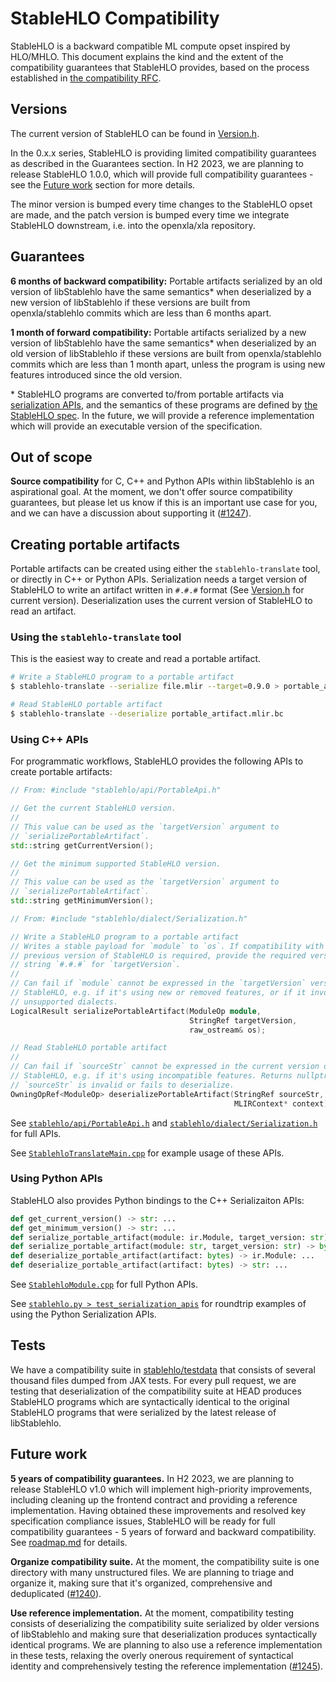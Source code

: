 # StableHLO Compatibility

StableHLO is a backward compatible ML compute opset inspired by HLO/MHLO.
This document explains the kind and the extent of the compatibility guarantees
that StableHLO provides, based on the process established in
[the compatibility RFC](../rfcs/20220912-compatibility.md).

## Versions

The current version of StableHLO can be found in
[Version.h](https://github.com/openxla/stablehlo/blob/main/stablehlo/dialect/Version.h#:~:text=getCurrentVersion).

In the 0.x.x series, StableHLO is providing limited compatibility guarantees
as described in the Guarantees section. In H2 2023, we are planning to release
StableHLO 1.0.0, which will provide full compatibility guarantees - see the
[Future work](#future-work) section for more details.

The minor version is bumped every time changes to the StableHLO opset are made,
and the patch version is bumped every time we integrate StableHLO downstream,
i.e. into the openxla/xla repository.

## Guarantees

**6 months of backward compatibility:** Portable artifacts serialized by an old
version of libStablehlo have the same semantics* when deserialized by a new
version of libStablehlo if these versions are built from openxla/stablehlo
commits which are less than 6 months apart.

**1 month of forward compatibility:** Portable artifacts serialized by a new
version of libStablehlo have the same semantics* when deserialized by an old
version of libStablehlo if these versions are built from openxla/stablehlo
commits which are less than 1 month apart, unless the program is using new
features introduced since the old version.

\* StableHLO programs are converted to/from portable artifacts via
[serialization APIs](bytecode.md), and the semantics of these programs are
defined by [the StableHLO spec](spec.md). In the future, we will provide a
reference implementation which will provide an executable version of the
specification.

## Out of scope

**Source compatibility** for C, C++ and Python APIs within libStablehlo is
an aspirational goal. At the moment, we don't offer source compatibility
guarantees, but please let us know if this is an important use case for you,
and we can have a discussion about supporting it
([#1247](https://github.com/openxla/stablehlo/issues/1247)).

## Creating portable artifacts

Portable artifacts can be created using either the `stablehlo-translate` tool,
or directly in C++ or Python APIs. Serialization needs a target version of
StableHLO to write an artifact written in `#.#.#` format (See [Version.h](https://github.com/openxla/stablehlo/blob/main/stablehlo/dialect/Version.h#:~:text=getCurrentVersion)
for current version). Deserialization uses the current version of StableHLO to
read an artifact.

### Using the `stablehlo-translate` tool

This is the easiest way to create and read a portable artifact.

```bash
# Write a StableHLO program to a portable artifact
$ stablehlo-translate --serialize file.mlir --target=0.9.0 > portable_artifact.mlir.bc

# Read StableHLO portable artifact
$ stablehlo-translate --deserialize portable_artifact.mlir.bc
```

### Using C++ APIs

For programmatic workflows, StableHLO provides the following APIs to create
portable artifacts:

```c++
// From: #include "stablehlo/api/PortableApi.h"

// Get the current StableHLO version.
//
// This value can be used as the `targetVersion` argument to
// `serializePortableArtifact`.
std::string getCurrentVersion();

// Get the minimum supported StableHLO version.
//
// This value can be used as the `targetVersion` argument to
// `serializePortableArtifact`.
std::string getMinimumVersion();

// From: #include "stablehlo/dialect/Serialization.h"

// Write a StableHLO program to a portable artifact
// Writes a stable payload for `module` to `os`. If compatibility with a
// previous version of StableHLO is required, provide the required version
// string `#.#.#` for `targetVersion`.
//
// Can fail if `module` cannot be expressed in the `targetVersion` version of
// StableHLO, e.g. if it's using new or removed features, or if it involves
// unsupported dialects.
LogicalResult serializePortableArtifact(ModuleOp module,
                                        StringRef targetVersion,
                                        raw_ostream& os);

// Read StableHLO portable artifact
//
// Can fail if `sourceStr` cannot be expressed in the current version of
// StableHLO, e.g. if it's using incompatible features. Returns nullptr if
// `sourceStr` is invalid or fails to deserialize.
OwningOpRef<ModuleOp> deserializePortableArtifact(StringRef sourceStr,
                                                  MLIRContext* context);
```

See [`stablehlo/api/PortableApi.h`](https://github.com/openxla/stablehlo/blob/main/stablehlo/api/PortableApi.h)
and [`stablehlo/dialect/Serialization.h`](https://github.com/openxla/stablehlo/blob/main/stablehlo/dialect/Serialization.h)
for full APIs.

See [`StablehloTranslateMain.cpp`](https://github.com/openxla/stablehlo/blob/main/stablehlo/tools/StablehloTranslateMain.cpp#:~:text=serializePortableArtifact)
for example usage of these APIs.

### Using Python APIs

StableHLO also provides Python bindings to the C++ Serializaiton APIs:

```python
def get_current_version() -> str: ...
def get_minimum_version() -> str: ...
def serialize_portable_artifact(module: ir.Module, target_version: str) -> bytes: ...
def serialize_portable_artifact(module: str, target_version: str) -> bytes: ...
def deserialize_portable_artifact(artifact: bytes) -> ir.Module: ...
def deserialize_portable_artifact(artifact: bytes) -> str: ...
```

See [`StablehloModule.cpp`](https://github.com/openxla/stablehlo/blob/main/stablehlo/integrations/python/StablehloModule.cpp)
for full Python APIs.

See [`stablehlo.py > test_serialization_apis`](https://github.com/openxla/stablehlo/blob/main/stablehlo/integrations/python/tests/stablehlo.py#:~:text=test_serialization_apis)
for roundtrip examples of using the Python Serialization APIs.

## Tests

We have a compatibility suite in [stablehlo/testdata](../stablehlo/testdata)
that consists of several thousand files dumped from JAX tests. For every pull
request, we are testing that deserialization of the compatibility suite at HEAD
produces StableHLO programs which are syntactically identical to the original
StableHLO programs that were serialized by the latest release of libStablehlo.

## Future work

**5 years of compatibility guarantees.** In H2 2023, we are planning to release
StableHLO v1.0 which will implement high-priority improvements, including
cleaning up the frontend contract and providing a reference implementation.
Having obtained these improvements and resolved key specification compliance
issues, StableHLO will be ready for full compatibility guarantees - 5 years of
forward and backward compatibility. See [roadmap.md](roadmap.md) for details.

**Organize compatibility suite.** At the moment, the compatibility suite
is one directory with many unstructured files. We are planning to triage and
organize it, making sure that it's organized, comprehensive and deduplicated
([#1240](https://github.com/openxla/stablehlo/issues/1240)).

**Use reference implementation.** At the moment, compatibility testing consists
of deserializing the compatibility suite serialized by older versions of
libStablehlo and making sure that deserialization produces syntactically
identical programs. We are planning to also use a reference implementation in
these tests, relaxing the overly onerous requirement of syntactical identity
and comprehensively testing the reference implementation
([#1245](https://github.com/openxla/stablehlo/issues/1245)).
